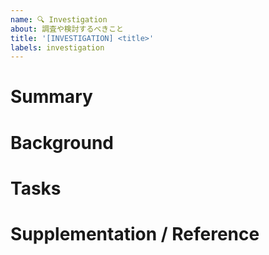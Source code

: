 ```yaml
---
name: 🔍 Investigation
about: 調査や検討するべきこと
title: '[INVESTIGATION] <title>'
labels: investigation
---
```


# Summary

<!-- あなたが調査するべきことについて簡潔に説明してください。 -->

# Background

<!--
なぜそれらを調査する必要があるのですか？
関連するIssueやPRへのリンクがあると望ましいです。
-->

# Tasks

<!-- 細かいタスクに分解できているなら、ここに書き出しましょう。 -->

# Supplementation / Reference

<!--
リンクは？リファレンスは？
あなたの要求について、より多くの文脈を与えてくれるものなら何でも！
-->